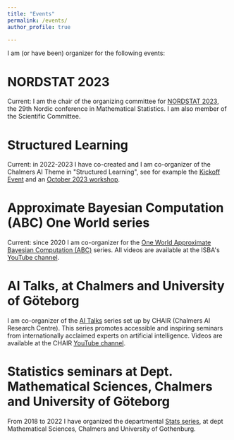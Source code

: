 ```yaml
---
title: "Events"
permalink: /events/
author_profile: true

---
```


I am (or have been) organizer for the following events:

NORDSTAT 2023
======

Current: I am the chair of the organizing committee for [NORDSTAT 2023](https://nordstat2023.org/), the 29th Nordic conference in Mathematical Statistics. I am also member of the Scientific Committee.

Structured Learning
======

Current: in 2022-2023 I have co-created and I am co-organizer of the Chalmers AI Theme in "Structured Learning", see for example the [Kickoff Event](https://ui.ungpd.com/Events/d8108175-3b39-4e00-ad7d-b360e67dbe4c) and an [October 2023 workshop](https://ui.ungpd.com/Events/e69525e2-a771-4453-ac56-7bc5e7b0fc8b).


Approximate Bayesian Computation (ABC) One World series
======

Current: since 2020 I am co-organizer for the [One World Approximate Bayesian Computation (ABC)](https://warwick.ac.uk/fac/sci/statistics/news/upcoming-seminars/abcworldseminar) series. All videos are available at the ISBA's [YouTube channel](https://www.youtube.com/channel/UCcUPLIjKrJC_qwqWhDamlIw).

AI Talks, at Chalmers and University of Göteborg
======

I am co-organizer of the [AI Talks](https://www.aitalks.se/) series set up by CHAIR (Chalmers AI Research Centre). This series promotes accessible and inspiring seminars from internationally acclaimed experts on artificial intelligence. Videos are available at the CHAIR [YouTube channel](https://www.youtube.com/channel/UC_4mfkM2YV94f-P4n81l-Bg/videos).

Statistics seminars at Dept. Mathematical Sciences, Chalmers and University of Göteborg
======

From 2018 to 2022 I have organized the departmental [Stats series](https://www.chalmers.se/en/departments/math/calendar/Pages/default.aspx?fromDate=From%20date&toDate=To%20date&categories=Seminar), at dept Mathematical Sciences, Chalmers and University of Gothenburg.
